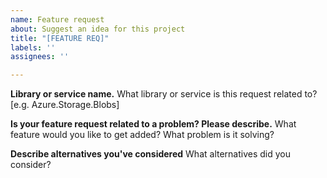 ```yaml
---
name: Feature request
about: Suggest an idea for this project
title: "[FEATURE REQ]"
labels: ''
assignees: ''

---
```


**Library or service name.**
What library or service is this request related to? [e.g. Azure.Storage.Blobs] 
 
**Is your feature request related to a problem? Please describe.**
What feature would you like to get added? What problem is it solving?

**Describe alternatives you've considered**
What alternatives did you consider?
